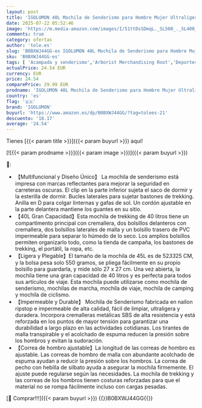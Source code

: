 ```yaml
---
layout: post
title: 'IGOLUMON 40L Mochila de Senderismo para Hombre Mujer Ultraligera Plegable Mochilas de Marcha Impermeable Macuto de Viaje para Senderismo  Camping  Bicicleta  Deportes al Aire Libre  Azul'
date: 2025-07-22 05:52:46
image: 'https://m.media-amazon.com/images/I/51ttDsSDmqL._SL500_._SL400_.jpg'
comments: true
category: ofertas
author: 'tole.es'
slug: 'B0BXWJ44GG-es IGOLUMON 40L Mochila de Senderismo para Hombre Mujer...'
sku: 'B0BXWJ44GG-es'
tags: [ 'Acampada y senderismo','Arborist Merchandising Root','Deportes y aire libre','Los más valorados por los clientes','Mochilas de marcha','Mochilas y bolsas','Moda','Ropa y equipamiento para ocio al aire libre','Self Service','Special Features Stores','bicicleta','c8538d25-3af9-48d3-aeff-5f3ce5572a36_0','c8538d25-3af9-48d3-aeff-5f3ce5572a36_5501','igolumon','🇪🇸', ]
actualPrice: 24.54 EUR
currency: EUR
price: 24.54
comparePrice: 29.99 EUR
prodname: 'IGOLUMON 40L Mochila de Senderismo para Hombre Mujer Ultraligera Plegable Mochilas de Marcha Impermeable Macuto de Viaje para Senderismo  Camping  Bicicleta  Deportes al Aire Libre  Azul'
country: 'es'
flag: '🇪🇸'
brand: 'IGOLUMON'
buyurl: 'https://www.amazon.es/dp/B0BXWJ44GG/?tag=tolees-21'
descuento: '18.17'
average: '24.54'
---
```


Tienes [{{< param title >}}]({{< param buyurl >}}) aqui!

[![{{< param prodname >}}]({{< param image >}})]({{< param buyurl >}})

🔎:

- 【Multifuncional y Diseño Único】 La mochila de senderismo está impresa con marcas reflectantes para mejorar la seguridad en carreteras oscuras. El clip en la parte inferior sujeta el saco de dormir y la esterilla de dormir. Bucles laterales para sujetar bastones de trekking. Anilla en D para colgar linternas y gafas de sol. Un cordón ajustable en la parte delantera mantiene los guantes en su sitio.
- 【40L Gran Capacidad】Esta mochila de trekking de 40 litros tiene un compartimento principal con cremallera, dos bolsillos delanteros con cremallera, dos bolsillos laterales de malla y un bolsillo trasero de PVC impermeable para separar lo húmedo de lo seco. Los amplios bolsillos permiten organizarlo todo, como la tienda de campaña, los bastones de trekking, el portátil, la ropa, etc.
- 【Ligera y Plegable】El tamaño de la mochila de 45L es de 52*33*25 CM, y la bolsa pesa solo 550 gramos, se pliega fácilmente en su propio bolsillo para guardarla, y mide sólo 27 x 27 cm. Una vez abierta, la mochila tiene una gran capacidad de 40 litros y es perfecta para todos sus artículos de viaje. Esta mochila puede utilizarse como mochila de senderismo, mochilas de marcha, mochila de viaje, mochila de camping y mochila de ciclismo.
- 【Impermeable y Durable】 Mochila de Senderismo fabricada en nailon ripstop e impermeable de alta calidad, fácil de limpiar, ultraligera y duradera. Incorpora cremalleras metálicas SBS de alta resistencia y está reforzada en los puntos de mayor tensión para garantizar una durabilidad a largo plazo en las actividades cotidianas. Los tirantes de malla transpirable y el acolchado de espuma reducen la presión sobre los hombros y evitan la sudoración.
- 【Correa de hombro ajustable】La longitud de las correas de hombro es ajustable. Las correas de hombro de malla con abundante acolchado de espuma ayudan a reducir la presión sobre los hombros. La correa de pecho con hebilla de silbato ayuda a asegurar la mochila firmemente. El ajuste puede regularse según las necesidades. La mochila de trekking y las correas de los hombros tienen costuras reforzadas para que el material no se rompa fácilmente incluso con cargas pesadas.

[🛒 Comprar!!!]({{< param buyurl >}})
{{<world>}}B0BXWJ44GG{{</world>}}
